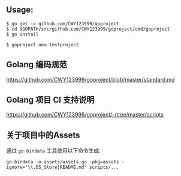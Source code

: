 ## Usage:

```shell
$ go get -u github.com/CWY123999/goproject
$ cd $GOPATH/src/github.com/CWY123999/goproject/cmd/goproject
$ go install

$ goproject new testproject
```

## Golang 编码规范

https://github.com/CWY123999/goproject/blob/master/standard.md


## Golang 项目 CI 支持说明

https://github.com/CWY123999/goproject/-/tree/master/scripts

## 关于项目中的Assets

通过 `go-bindata` 工具使用以下命令生成:

```shell
go-bindata -o assets/assets.go -pkg=assets -ignore="\\.DS_Store|README.md" scripts/...
```
